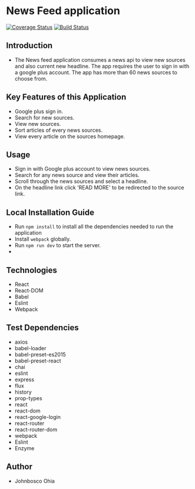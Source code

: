 # News Feed application

[![Coverage Status](https://coveralls.io/repos/github/andela-johia/news-feed-app/badge.svg?branch=deployment)](https://coveralls.io/github/andela-johia/news-feed-app?branch=deployment)
[![Build Status](https://travis-ci.org/andela-johia/news-feed-app.svg?branch=deployment)](https://travis-ci.org/andela-johia/news-feed-app)

## Introduction
* The News feed application consumes a news api to view new sources and also current new headline.
The app requires the user to sign in with a google plus account. The app has more than 60 news sources
to choose from.


## Key Features of this Application
* Google plus sign in.
* Search for new sources.
* View new sources.
* Sort articles of every news sources.
* View every article on the sources homepage.

## Usage
* Sign in with Google plus account to view news sources.
* Search for any news source and view their articles.
* Scroll through the news sources and select a headline.
* On the headline link click 'READ MORE' to be redirected to the source link.


## Local Installation Guide
* Run `npm install` to install all the dependencies needed to run the application
* Install `webpack` globally.
* Run `npm run dev` to start the server.
*

## Technologies
* React
* React-DOM
* Babel
* Eslint
* Webpack



## Test Dependencies
* axios
* babel-loader
* babel-preset-es2015
* babel-preset-react
* chai
* eslint
* express
* flux
* history
* prop-types
* react
* react-dom
* react-google-login
* react-router
* react-router-dom
* webpack
* Eslint
* Enzyme

## Author
* Johnbosco Ohia

